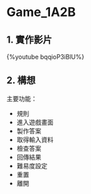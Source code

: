 Game_1A2B
===

## 1. 實作影片
{%youtube bqqioP3iBlU%}
## 2. 構想
主要功能：

- 規則
- 進入遊戲畫面
- 製作答案
- 取得輸入資料
- 檢查答案
- 回傳結果
- 難易度設定
- 重置
- 離開
